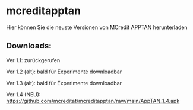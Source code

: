 # mcreditapptan

Hier können Sie die neuste Versionen von MCredit APPTAN herunterladen

Downloads:
-
Ver 1.1: zurückgerufen

Ver 1.2 (alt): bald für Experimente downloadbar

Ver 1.3 (alt): bald für Experimente downloadbar

Ver 1.4 (NEU): https://github.com/mcreditat/mcreditapptan/raw/main/AppTAN_1.4.apk
